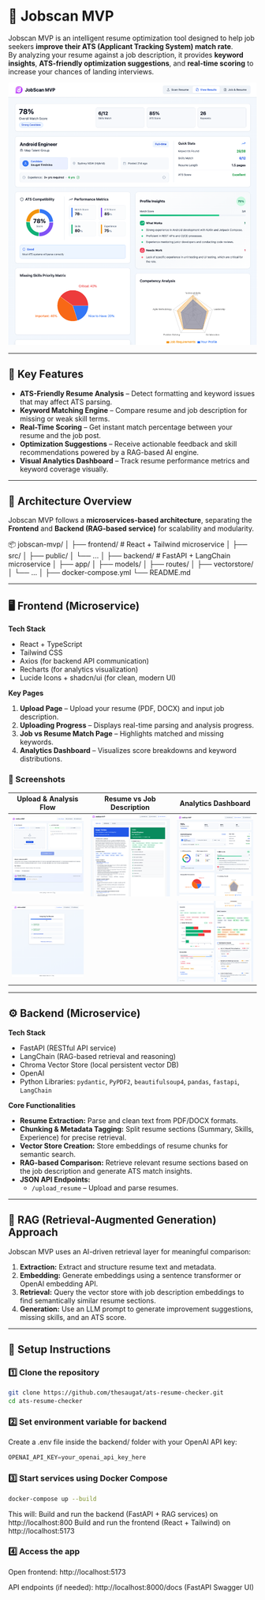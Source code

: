 # 🧠 Jobscan MVP

Jobscan MVP is an intelligent resume optimization tool designed to help job seekers **improve their ATS (Applicant Tracking System) match rate**.  
By analyzing your resume against a job description, it provides **keyword insights**, **ATS-friendly optimization suggestions**, and **real-time scoring** to increase your chances of landing interviews.

![Analytics Page](./screenshots/analytics_page1.png) 

---

## 🚀 Key Features

- **ATS-Friendly Resume Analysis** – Detect formatting and keyword issues that may affect ATS parsing.  
- **Keyword Matching Engine** – Compare resume and job description for missing or weak skill terms.  
- **Real-Time Scoring** – Get instant match percentage between your resume and the job post.  
- **Optimization Suggestions** – Receive actionable feedback and skill recommendations powered by a RAG-based AI engine.  
- **Visual Analytics Dashboard** – Track resume performance metrics and keyword coverage visually.

---

## 🧩 Architecture Overview

Jobscan MVP follows a **microservices-based architecture**, separating the **Frontend** and **Backend (RAG-based service)** for scalability and modularity.

📦 jobscan-mvp/
│
├── frontend/ # React + Tailwind microservice
│ ├── src/
│ ├── public/
│ └── ...
│
├── backend/ # FastAPI + LangChain microservice
│ ├── app/
│ ├── models/
│ ├── routes/
│ ├── vectorstore/
│ └── ...
│
├── docker-compose.yml
└── README.md


---

## 🖥️ Frontend (Microservice)

**Tech Stack**
- React + TypeScript  
- Tailwind CSS  
- Axios (for backend API communication)  
- Recharts (for analytics visualization)  
- Lucide Icons + shadcn/ui (for clean, modern UI)

**Key Pages**
1. **Upload Page** – Upload your resume (PDF, DOCX) and input job description.  
2. **Uploading Progress** – Displays real-time parsing and analysis progress.  
3. **Job vs Resume Match Page** – Highlights matched and missing keywords.  
4. **Analytics Dashboard** – Visualizes score breakdowns and keyword distributions.

### 📸 Screenshots

| Upload & Analysis Flow | Resume vs Job Description | Analytics Dashboard |
|-------------------------|---------------------------|---------------------|
| ![Upload Page](./screenshots/upload_page.png) | ![Job Resume Page](./screenshots/job_resume_page.png) | ![Analytics 1](./screenshots/analytics_page1.png) |
| ![Uploading Progress](./screenshots/uploading_progress.png) | | ![Analytics 2](./screenshots/analytics_page2.png) |

---

## ⚙️ Backend (Microservice)

**Tech Stack**
- FastAPI (RESTful API service)  
- LangChain (RAG-based retrieval and reasoning)  
- Chroma Vector Store (local persistent vector DB)  
- OpenAI 
- Python Libraries: `pydantic`, `PyPDF2`, `beautifulsoup4`, `pandas`, `fastapi`, `LangChain`

**Core Functionalities**
- **Resume Extraction:** Parse and clean text from PDF/DOCX formats.  
- **Chunking & Metadata Tagging:** Split resume sections (Summary, Skills, Experience) for precise retrieval.  
- **Vector Store Creation:** Store embeddings of resume chunks for semantic search.  
- **RAG-based Comparison:** Retrieve relevant resume sections based on the job description and generate ATS match insights.  
- **JSON API Endpoints:**  
  - `/upload_resume` – Upload and parse resumes.  

---

## 🧠 RAG (Retrieval-Augmented Generation) Approach

Jobscan MVP uses an AI-driven retrieval layer for meaningful comparison:
1. **Extraction:** Extract and structure resume text and metadata.  
2. **Embedding:** Generate embeddings using a sentence transformer or OpenAI embedding API.  
3. **Retrieval:** Query the vector store with job description embeddings to find semantically similar resume sections.  
4. **Generation:** Use an LLM prompt to generate improvement suggestions, missing skills, and an ATS score.  

---

## 🧰 Setup Instructions

### 1️⃣ Clone the repository
```bash
git clone https://github.com/thesaugat/ats-resume-checker.git
cd ats-resume-checker

```

### 2️⃣ Set environment variable for backend
Create a .env file inside the backend/ folder with your OpenAI API key:
```python
OPENAI_API_KEY=your_openai_api_key_here
```
### 3️⃣ Start services using Docker Compose
```bash
docker-compose up --build
```
This will:
Build and run the backend (FastAPI + RAG services) on http://localhost:800
Build and run the frontend (React + Tailwind) on http://localhost:5173

### 4️⃣ Access the app

Open frontend: http://localhost:5173

API endpoints (if needed): http://localhost:8000/docs
 (FastAPI Swagger UI)